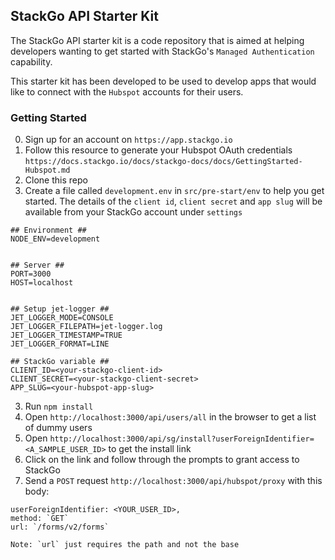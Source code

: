 ## StackGo API Starter Kit

The StackGo API starter kit is a code repository that is aimed at helping developers wanting to get started with StackGo's `Managed Authentication` capability.

This starter kit has been developed to be used to develop apps that would like to connect with the `Hubspot` accounts for their users.

### Getting Started

0. Sign up for an account on `https://app.stackgo.io`
1. Follow this resource to generate your Hubspot OAuth credentials `https://docs.stackgo.io/docs/stackgo-docs/docs/GettingStarted-Hubspot.md`
1. Clone this repo
1. Create a file called `development.env` in `src/pre-start/env` to help you get started. The details of the `client id`, `client secret` and `app slug` will be available from your StackGo account under `settings`

```
## Environment ##
NODE_ENV=development


## Server ##
PORT=3000
HOST=localhost


## Setup jet-logger ##
JET_LOGGER_MODE=CONSOLE
JET_LOGGER_FILEPATH=jet-logger.log
JET_LOGGER_TIMESTAMP=TRUE
JET_LOGGER_FORMAT=LINE

## StackGo variable ##
CLIENT_ID=<your-stackgo-client-id>
CLIENT_SECRET=<your-stackgo-client-secret>
APP_SLUG=<your-hubspot-app-slug>
```

3. Run `npm install`
4. Open `http://localhost:3000/api/users/all` in the browser to get a list of dummy users
5. Open `http://localhost:3000/api/sg/install?userForeignIdentifier=<A_SAMPLE_USER_ID>` to get the install link
6. Click on the link and follow through the prompts to grant access to StackGo
7. Send a `POST` request `http://localhost:3000/api/hubspot/proxy` with this body:

```
userForeignIdentifier: <YOUR_USER_ID>,
method: `GET`
url: `/forms/v2/forms`

Note: `url` just requires the path and not the base
```
